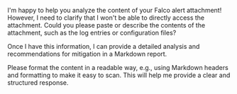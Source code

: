 I'm happy to help you analyze the content of your Falco alert attachment! However, I need to clarify that I won't be able to directly access the attachment. Could you please paste or describe the contents of the attachment, such as the log entries or configuration files?

Once I have this information, I can provide a detailed analysis and recommendations for mitigation in a Markdown report.

Please format the content in a readable way, e.g., using Markdown headers and formatting to make it easy to scan. This will help me provide a clear and structured response.